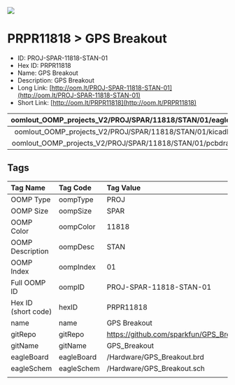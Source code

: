 


  
![][im]
# PRPR11818 > GPS Breakout

- ID: PROJ-SPAR-11818-STAN-01
- Hex ID: PRPR11818
- Name: GPS Breakout
- Description: GPS Breakout
- Long Link: [http://oom.lt/PROJ-SPAR-11818-STAN-01](http://oom.lt/PROJ-SPAR-11818-STAN-01)
- Short Link: [http://oom.lt/PRPR11818](http://oom.lt/PRPR11818)
  

|oomlout_OOMP_projects_V2/PROJ/SPAR/11818/STAN/01/eagleImage.png|oomlout_OOMP_projects_V2/PROJ/SPAR/11818/STAN/01/eagleSchemImage.png|oomlout_OOMP_projects_V2/PROJ/SPAR/11818/STAN/01/kicadPcb3dFront.png|oomlout_OOMP_projects_V2/PROJ/SPAR/11818/STAN/01/kicadPcb3dBack.png|
| :---: | :---: | :---: | :---: |
|oomlout_OOMP_projects_V2/PROJ/SPAR/11818/STAN/01/kicadPcb3d.png|oomlout_OOMP_projects_V2/PROJ/SPAR/11818/STAN/01/bomBack.png|oomlout_OOMP_projects_V2/PROJ/SPAR/11818/STAN/01/bomFront.png|oomlout_OOMP_projects_V2/PROJ/SPAR/11818/STAN/01/pcbdraw.svg|
|oomlout_OOMP_projects_V2/PROJ/SPAR/11818/STAN/01/pcbdrawBack.svg||||

## Tags
  

|Tag Name|Tag Code|Tag Value|
| :--- | :--- | :--- |
|OOMP Type|oompType|PROJ|
|OOMP Size|oompSize|SPAR|
|OOMP Color|oompColor|11818|
|OOMP Description|oompDesc|STAN|
|OOMP Index|oompIndex|01|
|Full OOMP ID|oompID|PROJ-SPAR-11818-STAN-01|
|Hex ID (short code)|hexID|PRPR11818|
|name|name|GPS Breakout|
|gitRepo|gitRepo|https://github.com/sparkfun/GPS_Breakout|
|gitName|gitName|GPS_Breakout|
|eagleBoard|eagleBoard|/Hardware/GPS_Breakout.brd|
|eagleSchem|eagleSchem|/Hardware/GPS_Breakout.sch|
||||



[im]: PROJ/SPAR/11818/STAN/01/kicadPcb3d_450.png

